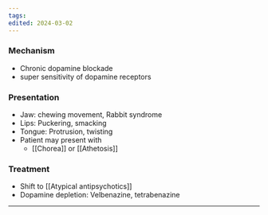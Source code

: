 ```yaml
---
tags: 
edited: 2024-03-02
---
```

### Mechanism
- Chronic dopamine blockade
- super sensitivity of dopamine receptors

### Presentation
- Jaw: chewing movement, Rabbit syndrome
- Lips: Puckering, smacking
- Tongue: Protrusion, twisting
- Patient may present with
	- [[Chorea]] or [[Athetosis]] 

### Treatment
- Shift to [[Atypical antipsychotics]]
- Dopamine depletion: Velbenazine, tetrabenazine

---
